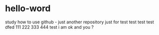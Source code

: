 <!--
 * @Author: your name
 * @Date: 2020-10-22 12:42:22
 * @LastEditTime: 2021-01-14 15:14:46
 * @LastEditors: Please set LastEditors
 * @Description: In User Settings Edit
 * @FilePath: \hello-word\README.md
-->
# hello-word
study how to use github - just another repository
just for test
test
test
test
dfed
111
222
333
444
test
i am ok and you ?
